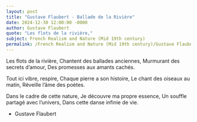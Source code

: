 ```yaml
---
layout: post
title: "Gustave Flaubert - Ballade de la Rivière"
date: 2024-12-30 12:00:00 -0000
author: Gustave Flaubert
quote: "Les flots de la rivière,"
subject: French Realism and Nature (Mid 19th century)
permalink: /French Realism and Nature (Mid 19th century)/Gustave Flaubert/Gustave Flaubert - Ballade de la Rivière
---
```


Les flots de la rivière,
Chantent des ballades anciennes,
Murmurant des secrets d’amour,
Des promesses aux amants cachés.

Tout ici vibre, respire,
Chaque pierre a son histoire,
Le chant des oiseaux au matin,
Réveille l’âme des poètes.

Dans le cadre de cette nature,
Je découvre ma propre essence,
Un souffle partagé avec l’univers,
Dans cette danse infinie de vie.

- Gustave Flaubert
